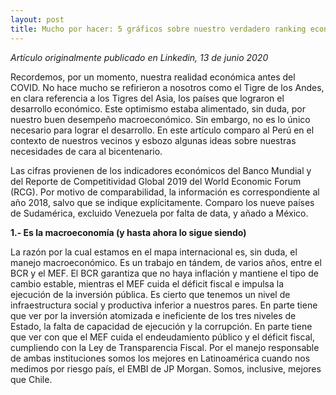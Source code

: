 ```yaml
---
layout: post
title: Mucho por hacer: 5 gráficos sobre nuestro verdadero ranking económico en Latinoamérica
---
```


*Artículo originalmente publicado en Linkedin, 13 de junio 2020*

Recordemos, por un momento, nuestra realidad económica antes del COVID. No hace mucho se refirieron a nosotros como el Tigre de los Andes, en clara referencia a los Tigres del Asia, los países que lograron el desarrollo económico. Este optimismo estaba alimentado, sin duda, por nuestro buen desempeño macroeconómico. Sin embargo, no es lo único necesario para lograr el desarrollo. En este artículo comparo al Perú en el contexto de nuestros vecinos y esbozo algunas ideas sobre nuestras necesidades de cara al bicentenario.

Las cifras provienen de los indicadores económicos del Banco Mundial y del Reporte de Competitividad Global 2019 del World Economic Forum (RCG). Por motivo de comparabilidad, la información es correspondiente al año 2018, salvo que se indique explícitamente. Comparo los nueve países de Sudamérica, excluido Venezuela por falta de data, y añado a México.

**1.- Es la macroeconomía (y hasta ahora lo sigue siendo)**

La razón por la cual estamos en el mapa internacional es, sin duda, el manejo macroeconómico. Es un trabajo en tándem, de varios años, entre el BCR y el MEF. El BCR garantiza que no haya inflación y mantiene el tipo de cambio estable, mientras el MEF cuida el déficit fiscal e impulsa la ejecución de la inversión pública. Es cierto que tenemos un nivel de infraestructura social y productiva inferior a nuestros pares. En parte tiene que ver por la inversión atomizada e ineficiente de los tres niveles de Estado, la falta de capacidad de ejecución y la corrupción. En parte tiene que ver con que el MEF cuida el endeudamiento público y el déficit fiscal, cumpliendo con la Ley de Transparencia Fiscal. Por el manejo responsable de ambas instituciones somos los mejores en Latinoamérica cuando nos medimos por riesgo país, el EMBI de JP Morgan. Somos, inclusive, mejores que Chile.



